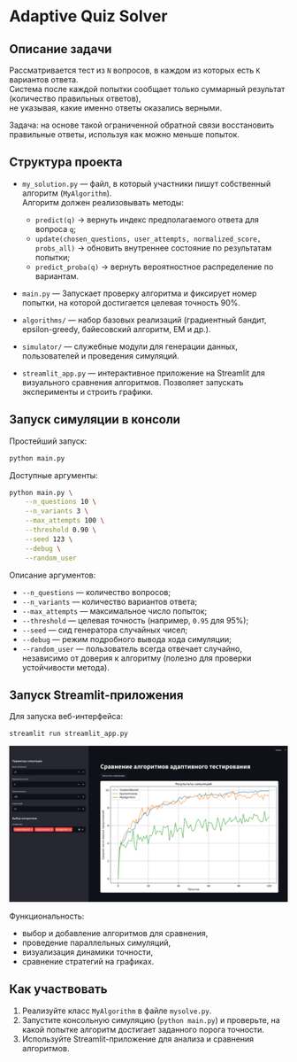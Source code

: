 # Adaptive Quiz Solver

## Описание задачи

Рассматривается тест из `N` вопросов, в каждом из которых есть `K` вариантов ответа.  
Система после каждой попытки сообщает только суммарный результат (количество правильных ответов),  
не указывая, какие именно ответы оказались верными.  

Задача: на основе такой ограниченной обратной связи восстановить правильные ответы, используя как можно меньше попыток.

## Структура проекта

- `my_solution.py` — файл, в который участники пишут собственный алгоритм (`MyAlgorithm`).  
  Алгоритм должен реализовывать методы:
  - `predict(q)` → вернуть индекс предполагаемого ответа для вопроса `q`;
  - `update(chosen_questions, user_attempts, normalized_score, probs_all)` → обновить внутреннее состояние по результатам попытки;
  - `predict_proba(q)` → вернуть вероятностное распределение по вариантам.

- `main.py` — Запускает проверку алгоритма и фиксирует номер попытки, на которой достигается целевая точность 90%.

- `algorithms/` — набор базовых реализаций (градиентный бандит, epsilon-greedy, байесовский алгоритм, EM и др.).

- `simulator/` — служебные модули для генерации данных, пользователей и проведения симуляций.

- `streamlit_app.py` — интерактивное приложение на Streamlit для визуального сравнения алгоритмов. Позволяет запускать эксперименты и строить графики.

## Запуск симуляции в консоли

Простейший запуск:
```bash
python main.py
````

Доступные аргументы:

```bash
python main.py \
    --n_questions 10 \
    --n_variants 3 \
    --max_attempts 100 \
    --threshold 0.90 \
    --seed 123 \
    --debug \
    --random_user
````

Описание аргументов:

* `--n_questions` — количество вопросов;
* `--n_variants` — количество вариантов ответа;
* `--max_attempts` — максимальное число попыток;
* `--threshold` — целевая точность (например, `0.95` для 95%);
* `--seed` — сид генератора случайных чисел;
* `--debug` — режим подробного вывода хода симуляции;
* `--random_user` — пользователь всегда отвечает случайно, независимо от доверия к алгоритму (полезно для проверки устойчивости метода).

## Запуск Streamlit-приложения

Для запуска веб-интерфейса:

```bash
streamlit run streamlit_app.py
```

[![Streamlit App Screenshot](readme-pics/streamlit_pic.png)](screenshot.png)

Функциональность:

* выбор и добавление алгоритмов для сравнения,
* проведение параллельных симуляций,
* визуализация динамики точности,
* сравнение стратегий на графиках.

## Как участвовать

1. Реализуйте класс `MyAlgorithm` в файле `mysolve.py`.
2. Запустите консольную симуляцию (`python main.py`) и проверьте, на какой попытке алгоритм достигает заданного порога точности.
3. Используйте Streamlit-приложение для анализа и сравнения алгоритмов.

